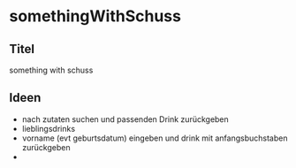 # somethingWithSchuss

## Titel
something with schuss

## Ideen
- nach zutaten suchen und passenden Drink zurückgeben
- lieblingsdrinks
- vorname (evt geburtsdatum) eingeben und drink mit anfangsbuchstaben zurückgeben
- 

